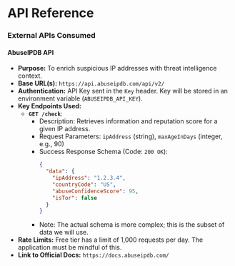 # API Reference

### External APIs Consumed

#### AbuseIPDB API

  * **Purpose:** To enrich suspicious IP addresses with threat intelligence context.
  * **Base URL(s):** `https://api.abuseipdb.com/api/v2/`
  * **Authentication:** API Key sent in the `Key` header. Key will be stored in an environment variable (`ABUSEIPDB_API_KEY`).
  * **Key Endpoints Used:**
      * **`GET /check`**:
          * Description: Retrieves information and reputation score for a given IP address.
          * Request Parameters: `ipAddress` (string), `maxAgeInDays` (integer, e.g., 90)
          * Success Response Schema (Code: `200 OK`):
            ```json
            {
              "data": {
                "ipAddress": "1.2.3.4",
                "countryCode": "US",
                "abuseConfidenceScore": 95,
                "isTor": false
              }
            }
            ```
          * Note: The actual schema is more complex; this is the subset of data we will use.
  * **Rate Limits:** Free tier has a limit of 1,000 requests per day. The application must be mindful of this.
  * **Link to Official Docs:** `https://docs.abuseipdb.com/`

